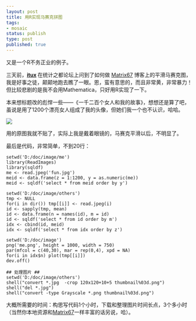 ```yaml
--- 
layout: post
title: 用R实现马赛克拼图
tags: 
- mosaic
status: publish
type: post
published: true
---
```

又是一个R不务正业的例子。

三天前，<strong><a href="http://cos.name/cn/profile/371112">itux</a> </strong>在统计之都论坛上问到了如何做 <a href="http://www.matrix67.com/blog/archives/519" target="_blank">Matrix67</a> 博客上的平滑马赛克图，我是好事之徒，颠颠地跑去瞧了一眼。恩，蛮有意思的，而且非常黄，非常暴力！但比较悲剧的是我不会用Mathematica，只好用R实现了一下。

本来想标题改的彪悍一些——《一千二百个女人和我的故事》，想想还是算了吧，虽说是用了1200个漂亮女人组成了我的头像，但她们我一个也不认识，哈哈。

![](http://i.imgur.com/4lrOvvF.png)

用的原图我就不贴了，实际上我是戴着眼镜的，马赛克平滑以后，不明显了。

最后是代码，非常简单，不到20行：

    setwd('D:/doc/image/me')
    library(ReadImages)
    library(sqldf)
    me <- read.jpeg('fun.jpg')
    meid <- data.frame(z = 1:1200, y = as.numeric(me))
    meid <- sqldf('select * from meid order by y')
    
    setwd('D:/doc/image/others')
    tmp <- NULL
    for(i in dir()) tmp[[i]] <- read.jpeg(i)
    id <- sapply(tmp, mean)
    id <- data.frame(n = names(id), m = id)
    id <- sqldf('select * from id order by m')
    idx <- cbind(id, meid)
    idx <- sqldf('select * from idx order by z')
    
    setwd('D:/doc/image')
    png('me.png', height = 1000, width = 750)
    par(mfcol = c(40,30), mar = rep(0,4), xpd = NA)
    for(i in idx$n) plot(tmp[[i]])
    dev.off()
    
    ## 处理图片 ##
    setwd('D:/doc/image/others')
    shell("convert *.jpg  -crop 120x120+10+5 thumbnail%03d.png")
    shell("del *.jpg")
    shell("convert -type Grayscale *.png thumbnail%03d.png")

大概所需要的时间：构思写代码1个小时，下载和整理图片时间长点，3个多小时（当然你本地资源和<a href="http://www.matrix67.com/blog" target="_blank">Matrix67</a>一样丰富的话另说，哈）。
